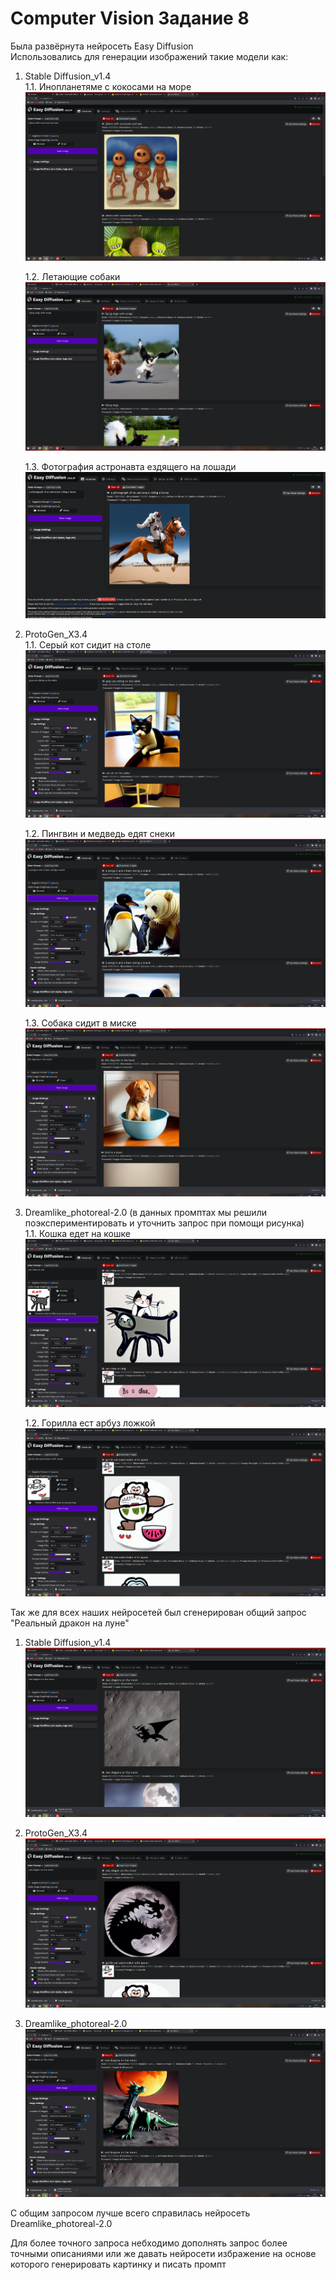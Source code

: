# Computer Vision Задание 8
Была развёрнута нейросеть Easy Diffusion  
Использовались для генерации изображений такие модели как:  
1. Stable Diffusion_v1.4  
    1.1. Инопланетяме с кокосами на море  
    ![image info](https://github.com/misshp11/CV8/blob/main/img/изображение_2023-06-04_030929395.png)  
    
    1.2. Летающие собаки  
    ![image info](https://github.com/misshp11/CV8/blob/main/img/изображение_2023-06-04_030954591.png)  
    
    1.3. Фотография астронавта ездящего на лошади  
    ![image info](https://github.com/misshp11/CV8/blob/main/img/изображение_2023-06-04_030901559.png)  
    
2. ProtoGen_X3.4  
    1.1. Серый кот сидит на столе  
    ![image info](https://github.com/misshp11/CV8/blob/main/img/изображение_2023-06-04_031622916.png)  
    
    1.2. Пингвин и медведь едят снеки  
    ![image info](https://github.com/misshp11/CV8/blob/main/img/изображение_2023-06-04_031557011.png)  
    
    1.3. Собака сидит в миске  
    ![image info](https://github.com/misshp11/CV8/blob/main/img/изображение_2023-06-04_031536792.png)  
    
3. Dreamlike_photoreal-2.0 (в данных промптах мы решили поэкспериментировать и уточнить запрос при помощи рисунка)  
    1.1. Кошка едет на кошке  
    ![image info](https://github.com/misshp11/CV8/blob/main/img/изображение_2023-06-04_031437205.png)  
    
    1.2. Горилла ест арбуз ложкой  
    ![image info](https://github.com/misshp11/CV8/blob/main/img/изображение_2023-06-04_031451937.png)  
    
Так же для всех наших нейросетей был сгенерирован общий запрос "Реальный дракон на луне"  
1. Stable Diffusion_v1.4
![image info](https://github.com/misshp11/CV8/blob/main/img/изображение_2023-06-04_031025349.png)  
  
2. ProtoGen_X3.4  
![image info](https://github.com/misshp11/CV8/blob/main/img/изображение_2023-06-04_031514528.png)  
  
3. Dreamlike_photoreal-2.0  
![image info](https://github.com/misshp11/CV8/blob/main/img/изображение_2023-06-04_031227537.png)  
  
С общим запросом лучше всего справилась нейросеть Dreamlike_photoreal-2.0  

Для более точного запроса небходимо дополнять запрос более точными описаниями или же давать нейросети избражение на основе которого генерировать картинку и писать промпт
